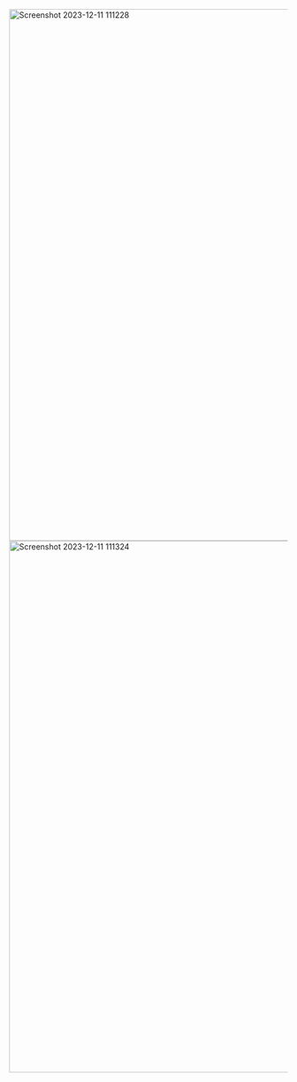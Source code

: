 <img width="960" alt="Screenshot 2023-12-11 111228" src="https://github.com/cs-mama/ALGORISYS-task/assets/75487758/ca16b815-deb4-4d92-9a67-ad6abacb7ded">
<img width="960" alt="Screenshot 2023-12-11 111324" src="https://github.com/cs-mama/ALGORISYS-task/assets/75487758/f4c4dcc9-cbe0-4f17-a422-60f24ec29954">
